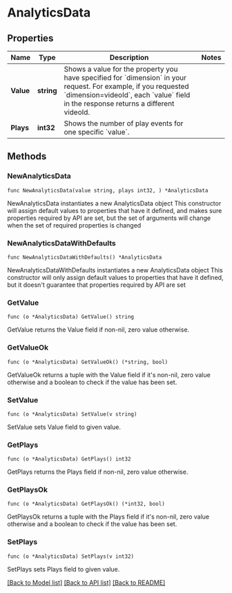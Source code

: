 # AnalyticsData

## Properties

Name | Type | Description | Notes
------------ | ------------- | ------------- | -------------
**Value** | **string** | Shows a value for the property you have specified for &#x60;dimension&#x60; in your request. For example, if you requested &#x60;dimension&#x3D;videoId&#x60;, each &#x60;value&#x60; field in the response returns a different videoId. | 
**Plays** | **int32** | Shows the number of play events for one specific &#x60;value&#x60;. | 

## Methods

### NewAnalyticsData

`func NewAnalyticsData(value string, plays int32, ) *AnalyticsData`

NewAnalyticsData instantiates a new AnalyticsData object
This constructor will assign default values to properties that have it defined,
and makes sure properties required by API are set, but the set of arguments
will change when the set of required properties is changed

### NewAnalyticsDataWithDefaults

`func NewAnalyticsDataWithDefaults() *AnalyticsData`

NewAnalyticsDataWithDefaults instantiates a new AnalyticsData object
This constructor will only assign default values to properties that have it defined,
but it doesn't guarantee that properties required by API are set

### GetValue

`func (o *AnalyticsData) GetValue() string`

GetValue returns the Value field if non-nil, zero value otherwise.

### GetValueOk

`func (o *AnalyticsData) GetValueOk() (*string, bool)`

GetValueOk returns a tuple with the Value field if it's non-nil, zero value otherwise
and a boolean to check if the value has been set.

### SetValue

`func (o *AnalyticsData) SetValue(v string)`

SetValue sets Value field to given value.


### GetPlays

`func (o *AnalyticsData) GetPlays() int32`

GetPlays returns the Plays field if non-nil, zero value otherwise.

### GetPlaysOk

`func (o *AnalyticsData) GetPlaysOk() (*int32, bool)`

GetPlaysOk returns a tuple with the Plays field if it's non-nil, zero value otherwise
and a boolean to check if the value has been set.

### SetPlays

`func (o *AnalyticsData) SetPlays(v int32)`

SetPlays sets Plays field to given value.



[[Back to Model list]](../README.md#documentation-for-models) [[Back to API list]](../README.md#documentation-for-api-endpoints) [[Back to README]](../README.md)


